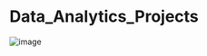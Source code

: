 # Data_Analytics_Projects

![image](https://github.com/Zika99/Data_Analytics_Projects/assets/105234239/1e6cedc7-45e0-47a9-af96-4939568f7cea)
